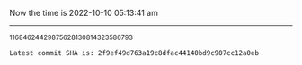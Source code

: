 Now the time is 2022-10-10 05:13:41 am

---

<small>11684624429875628130814323586793</small>

```txt
Latest commit SHA is: 2f9ef49d763a19c8dfac44140bd9c907cc12a0eb
```
